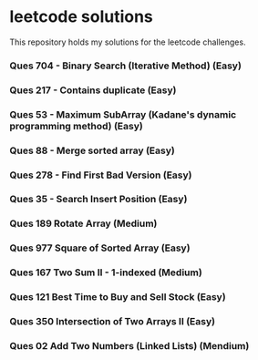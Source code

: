 # leetcode solutions
This repository holds my solutions for the leetcode challenges.

### Ques 704 - Binary Search (Iterative Method) (Easy)
### Ques 217 - Contains duplicate (Easy)
### Ques 53 - Maximum SubArray (Kadane's dynamic programming method) (Easy)
### Ques 88 - Merge sorted array (Easy)
### Ques 278 - Find First Bad Version (Easy)
### Ques 35 - Search Insert Position (Easy)
### Ques 189 Rotate Array (Medium)
### Ques 977 Square of Sorted Array (Easy)
### Ques 167 Two Sum II - 1-indexed (Medium)
### Ques 121 Best Time to Buy and Sell Stock (Easy)
### Ques 350 Intersection of Two Arrays II (Easy)
### Ques 02 Add Two Numbers (Linked Lists) (Mendium)
    


